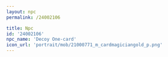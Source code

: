 ```yaml
---
layout: npc
permalink: /24002106

title: Npc
id: '24002106'
npc_name: 'Decoy One-card'
icon_url: 'portrait/mob/21000771_m_cardmagiciangold_p.png'
---
```

